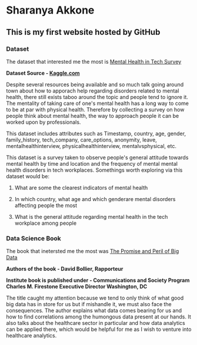 # Sharanya Akkone
## This is my first website hosted by GitHub

### Dataset
The dataset that interested me the most is [Mental Health in Tech Survey](https://www.kaggle.com/datasets/osmi/mental-health-in-tech-survey)

**Dataset Source - [Kaggle.com](https://www.kaggle.com/)**

Despite several resources being available and so much talk going around town about how to apporach help regarding disorders related to mental health, there still exists taboo around the topic and people tend to ignore it. The mentality of taking care of one's mental health has a long way to come to be at par with physical health. Therefore by collecting a survey on how people think about mental health, the way to approach people it can be worked upon by professionals.

This dataset includes attributes such as Timestamp, country, age, gender, family_history, tech_company, care_options, anonymity, leave, mentalhealthinterview, physicalhealthinterview, mentalvsphysical, etc.

This dataset is a survey taken to observe people's general attitude towards mental health by time and location and the frequency of mental mental health disorders in tech workplaces.
Somethings worth exploring via this dataset would be:

1. What are some the clearest indicators of mental health

2. In which country, what age and which genderare mental disorders affecting people the most

3. What is the general attitude regarding mental health in the tech workplace among people

### Data Science Book

The book that inetersted me the most was [The Promise and Peril of Big Data](https://www.aspeninstitute.org/wp-content/uploads/files/content/docs/pubs/The_Promise_and_Peril_of_Big_Data.pdf)

**Authors of the book - David Bollier, Rapporteur**

**Institute book is published under - Communications and Society Program
Charles M. Firestone
Executive Director
Washington, DC**

The title caught my attention because we tend to only think of what good big data has in store for us but if mishandle it, we must also face the consequences. The author explains what data comes bearing for us and how to find correlations among the humongous data present at our hands. It also talks about the healthcare sector in particular and how data analytics can be applied there, which would be helpful for me as I wish to venture into healthcare analytics.
